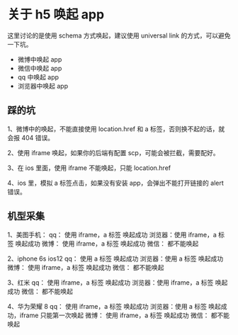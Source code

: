# 关于 h5 唤起 app

这里讨论的是使用 schema 方式唤起，建议使用 universal link 的方式，可以避免一下坑。

- 微博中唤起 app
- 微信中唤起 app
- qq 中唤起 app
- 浏览器中唤起 app

## 踩的坑

1、微博中的唤起，不能直接使用 location.href 和 a 标签，否则换不起的话，就会报 404 错误。

2、使用 iframe 唤起，如果你的后端有配置 scp，可能会被拦截，需要配好。

3、在 ios 里面，使用 iframe 不能唤起，只能 location.href

4、ios 里，模拟 a 标签点击，如果没有安装 app，会弹出不能打开链接的 alert 错误。

## 机型采集

1、美图手机：
qq： 使用 iframe，a 标签 唤起成功
浏览器：使用 iframe，a 标签 唤起成功
微博： 使用 iframe，a 标签 唤起成功
微信： 都不能唤起

2、iphone 6s ios12
qq： 使用 a 标签 唤起成功
浏览器：使用 a 标签 唤起成功
微博： 使用 iframe，a 标签 唤起成功
微信： 都不能唤起

3、红米
qq： 使用 iframe，a 标签 唤起成功
浏览器：使用 iframe，a 标签 唤起成功
微信： 都不能唤起

4、华为荣耀 8
qq： 使用 iframe，a 标签 唤起成功
浏览器：使用 a 标签 唤起成功，iframe 只能第一次唤起
微博： 使用 iframe，a 标签 唤起成功
微信： 都不能唤起
